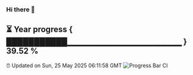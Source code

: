 ### Hi there 👋
⏳ Year progress { ███████████▁▁▁▁▁▁▁▁▁▁▁▁▁▁▁▁▁▁▁ } 39.52 %
---
⏰ Updated on Sun, 25 May 2025 06:11:58 GMT
![Progress Bar CI](https://github.com/Moyi321/Moyi321/workflows/Progress%20Bar%20CI/badge.svg)
